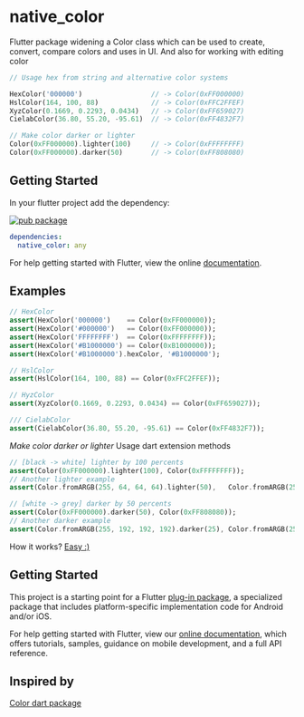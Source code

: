 # native_color

Flutter package widening a Color class which can be used to create, convert, compare colors and uses in UI. And also for working with editing color

```dart
// Usage hex from string and alternative color systems

HexColor('000000')                 // -> Color(0xFF000000)
HslColor(164, 100, 88)             // -> Color(0xFFC2FFEF)
XyzColor(0.1669, 0.2293, 0.0434)   // -> Color(0xFF659027)
CielabColor(36.80, 55.20, -95.61)  // -> Color(0xFF4832F7)

// Make color darker or lighter
Color(0xFF000000).lighter(100)     // -> Color(0xFFFFFFFF)
Color(0xFF000000).darker(50)       // -> Color(0xFF808080)
```


## Getting Started

In your flutter project add the dependency:

[![pub package](https://img.shields.io/pub/v/native_color.svg)](https://pub.dartlang.org/packages/native_color)

```yaml
dependencies:
  native_color: any
```

For help getting started with Flutter, view the online [documentation](https://flutter.io/).

## Examples

```dart
// HexColor
assert(HexColor('000000')    == Color(0xFF000000));
assert(HexColor('#000000')   == Color(0xFF000000));
assert(HexColor('FFFFFFFF')  == Color(0xFFFFFFFF));
assert(HexColor('#B1000000') == Color(0xB1000000));
assert(HexColor('#B1000000').hexColor, '#B1000000');

// HslColor
assert(HslColor(164, 100, 88) == Color(0xFFC2FFEF));

// HyzColor
assert(XyzColor(0.1669, 0.2293, 0.0434) == Color(0xFF659027));

/// CielabColor
assert(CielabColor(36.80, 55.20, -95.61) == Color(0xFF4832F7));
```

*Make color darker or lighter*
Usage dart extension methods
```dart
// [black -> white] lighter by 100 percents
assert(Color(0xFF000000).lighter(100), Color(0xFFFFFFFF));
// Another lighter example
assert(Color.fromARGB(255, 64, 64, 64).lighter(50),   Color.fromARGB(255, 192, 192, 192));

// [white -> grey] darker by 50 percents
assert(Color(0xFF000000).darker(50), Color(0xFF808080));
// Another darker example
assert(Color.fromARGB(255, 192, 192, 192).darker(25), Color.fromARGB(255, 128, 128, 128));
```
How it works? [Easy :)](https://graphicdesign.stackexchange.com/a/75419)

## Getting Started

This project is a starting point for a Flutter
[plug-in package](https://flutter.io/developing-packages/),
a specialized package that includes platform-specific implementation code for
Android and/or iOS.

For help getting started with Flutter, view our 
[online documentation](https://flutter.io/docs), which offers tutorials, 
samples, guidance on mobile development, and a full API reference.

## Inspired by

[Color dart package](https://pub.dev/packages/color)
